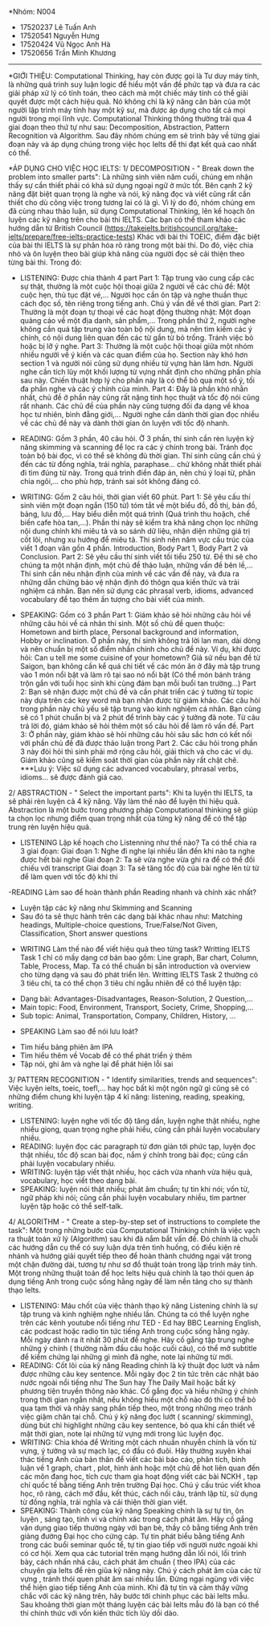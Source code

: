*Nhóm: N004
- 17520237	Lê Tuấn Anh
- 17520541      Nguyễn Hưng
- 17520424	Vũ Ngọc Anh Hà
- 17520656      Trần Minh Khương
________________________________________________________

*GIỚI THIỆU:
Computational Thinking, hay còn được gọi là Tư duy máy tính, là những quá trình suy luận logic để hiểu một vấn đề phức tạp và đưa ra các giải pháp xử lý có tính toán, theo cách mà một chiếc máy tính có thể giải quyết được một cách hiệu quả. Nó không chỉ là kỹ năng căn bản của một người lập trình máy tính hay một kỹ sư, mà được áp dụng cho tất cả mọi người trong mọi lĩnh vực. Computational Thinking thông thường trải qua 4 giai đoạn theo thứ tự như sau: Decomposition, Abstraction, Pattern Recognition và Algorithm. Sau đây nhóm chúng em sẽ trình bày về từng giai đoạn này và áp dụng chúng trong việc học Ielts để thi đạt kết quả cao nhất có thể. 

*ÁP DỤNG CHO VIỆC HỌC IELTS:
1/ DECOMPOSITION - " Break down the problem into smaller parts":
Là những sinh viên năm cuối, chúng em nhận thấy sự cần thiết phải có khả sử dụng ngoại ngữ ở mức tốt. Bên cạnh 2 kỹ năng đặt biệt quan trọng là nghe và nói, kỹ năng đọc và viết cũng rất cần thiết cho dù công việc trong tương lai có là gì. Vì lý do đó, nhóm chúng em đã cùng nhau thảo luận, sử dụng Computational Thinking, lên kế hoạch ôn luyện các kỹ năng trên cho bài thi IELTS. Các bạn có thể tham khảo các hướng dẫn từ British Council (https://takeielts.britishcouncil.org/take-ielts/prepare/free-ielts-practice-tests)
Khác với bài thi TOEIC, điểm đặc biệt của bài thi IELTS là sự phân hóa rõ ràng trong một bài thi. Do đó, việc chia nhỏ và ôn luyện theo bài giúp khả năng của người đọc sẽ cải thiện theo từng bài thi. Trong đó:
- LISTENING: Được chia thành 4 part
Part 1: Tập trung vào cung cấp các sự thật, thường là một cuộc hội thoại giữa 2 người về các chủ đề: Một cuộc hẹn, thủ tục đặt vé,... Người học cần ôn tập và nghe thuần thục cách đọc số, tên riêng trong tiếng anh. Chú ý vấn đề về thời gian.
Part 2: Thường là một đoạn tự thoại về các hoạt động thường nhật: Một đoạn quảng cáo về một địa danh, sản phẩm,... Trong phần thứ 2, người nghe không cần quá tập trung vào toàn bộ nội dung, mà nên tìm kiếm các ý chính, có nội dung liên quan đến các từ gần từ bỏ trống. Tránh việc bỏ hoặc bị lỡ ý nghe.
Part 3: Thường là một cuộc hội thoại giữa một nhóm nhiều người về ý kiến và các quan điểm của họ. Section này khó hơn section 1 và người nói cũng sử dụng nhiều từ vựng hàn lâm hơn. Người nghe cần tích lũy một khối lượng từ vựng nhất định cho những phần phía sau này. Chiến thuật hợp lý cho phần này là có thể bỏ qua một số ý, tối đa phần nghe và các ý chính của mình.
Part 4: Đây là phần khó nhằn nhất, chủ đề ở phần này cũng rất nặng tính học thuật và tốc độ nói cũng rất nhanh. Các chủ đề của phần này cũng tương đối đa dạng về khoa học tư nhiên, bình đẳng giới,... Người nghe cần dành thời gian đọc nhiều về các chủ đề này và dành thời gian ôn luyện với tốc độ nhanh.

- READING: Gồm 3 phần, 40 câu hỏi.
Ở 3 phần, thí sinh cần rèn luyện kỹ năng skimming và scanning để lọc ra các ý chính trong bài. Tránh đọc toàn bộ bài đọc, vì có thể sẽ không đủ thời gian.
Thí sinh cũng cần chú ý đến các từ đồng nghĩa, trái nghĩa, paraphase... chứ không nhất thiết phải đi tìm đúng từ này.
Trong quá trình điền đáp án, nên chú ý loại từ, phân chia ngôi,... cho phù hợp, tránh sai sót không đáng có.

- WRITING: Gồm 2 câu hỏi, thời gian viết 60 phút.
Part 1: Sẽ yêu cấu thí sinh viên một đoạn ngắn (150 từ) tóm tắt về một biểu đồ, đồ thị, bản đồ, bảng, lưu đồ,... Hay biểu diễn một quá trình (Quá trình thu hoặch, chế biến cafe hòa tan,...). Phần thi này sẽ kiểm tra khả năng chọn lọc những nội dung chính khi miêu tả và so sánh dữ liệu, nhận diện những giá trị cốt lõi, nhưng xu hướng để miêu tả. Thi sinh nên năm vực cấu trúc của viết 1 đoạn văn gồn 4 phần. Introduction, Body Part 1, Body Part 2 và Conclusion.
Part 2: Sẽ yêu cầu thí sinh viết tối tiểu 250 từ. Đề thi sẽ cho chúng ta một nhận định, một chủ đề thảo luận, những vấn đề bên lề,... Thí sinh cần nêu nhận định của mình về các vấn đề này, và đưa ra những dẫn chứng bảo vệ nhận định đó thôgn qua kiến thức và trải nghiệm cá nhân. Bạn nên sử dụng các phrasal verb, idioms, advanced vocabulary để tạo thêm ấn tượng cho bài viết của mình.

- SPEAKING: Gồm có 3 phần
Part 1: Giám khảo sẽ hỏi những câu hỏi về những câu hỏi về cá nhân thí sinh. Một số chủ đề quen thuộc: Hometown and birth place, Personal background and information, Hobby or inclination. Ở phần này, thí sinh không trả lời lan man, dài dòng và nên chuẩn bị một số điểm nhấn chính cho chủ đề này. Ví dụ, khi được hỏi: Can u tell me some cuisine of your hometown? Giả sử nếu bạn đề từ Saigon, bạn không cần kể quá chi tiết về các món ăn ở đây mà tập trung vào 1 món nổi bật và làm rõ tại sao nó nổi bật (Có thể món bánh tráng trộn gắn với tuổi học sinh khi cùng đám bạn mỗi buổi tan trường...)
Part 2: Bạn sẽ nhận được một chủ đề và cần phát triển các ý tưởng từ topic này dựa trên các key word mà bạn nhận được từ giám khảo. Các câu hỏi trong phần này chủ yếu sẽ tập trung vào kinh nghiệm cá nhân. Bạn cũng sẽ có 1 phút chuẩn bị và 2 phút để trình bày các ý tưởng đã note. Từ câu trả lời đó, giám khảo sẽ hỏi thêm một số câu hỏi để làm rõ vấn đề.
Part 3: Ở phần này, giám khảo sẽ hỏi những câu hỏi sâu sắc hơn có kết nối với phần chủ đề đã được thảo luận trong Part 2. Các câu hỏi trong phần 3 này đòi hỏi thì sinh phải mở rộng câu hỏi, giải thích và cho các ví dụ. Giám khảo cũng sẽ kiểm soát thời gian của phần này rất chặt chẽ.
***Lưu ý: Việc sữ dụng các advanced vocabulary, phrasal verbs, idioms... sẽ được đánh giá cao.

2/ ABSTRACTION - " Select the important parts":
Khi ta luyện thi IELTS, ta sẽ phải rèn luyện cả 4 kỹ năng. Vậy làm thế nào để luyện thi hiệu quả. Abstraction là một bước trong phương pháp Computational thinking sẽ giúp ta chọn lọc nhưng điểm quan trọng nhất của từng kỹ năng để có thể tập trung rèn luyện hiệu quả.
- LISTENING
Lập kế hoạch cho Listenning như thế nào?
Ta có thể chia ra 3 giai đoạn:
Giai đoạn 1: Nghe đi nghe lại nhiều lần đến khi nào ta nghe được hết bài nghe
Giai đoạn 2: Ta sẽ vừa nghe vừa ghi ra để có thể đối chiếu với transcript
Giai đoạn 3: Ta sẽ tăng tốc độ cúa bài nghe lên từ từ để làm quen với tốc độ khi thi

 -READING
Làm sao để hoàn thành phần Reading nhanh và chính xác nhất?
+ Luyện tập các kỹ năng như Skimming and Scanning
+ Sau đó ta sẽ thực hành trên các dạng bài khác nhau như: Matching headings, Multiple-choice questions, True/False/Not Given, Classification, Short answer questions

- WRITING
Làm thế nào để viết hiệu quả theo từng task?
Writting IELTS Task 1 chỉ có mấy dạng cơ bản bao gồm: Line graph, Bar chart, Column, Table,
Process, Map. Ta có thể chuẩn bị sẵn introduction và overview cho từng dạng và sau đó phát triển lên.
Writting IELTS Task 2 thường có 3 tiêu chí, ta có thể chọn 3 tiêu chí ngẫu nhiên để có thể luyện tập:
+ Dạng bài: Advantages-Disadvantages, Reason-Solution, 2 Question,...
+ Main topic: Food, Environment, Transport, Society, Crime, Shopping,...
+ Sub topic: Animal, Transportation, Company, Children, History, ...

- SPEAKING
Làm sao để nói lưu loát?
+ Tìm hiểu bảng phiên âm IPA
+ Tìm hiểu thêm về Vocab để có thể phát triển ý thêm
+ Tập nói, ghi âm và nghe lại để phát hiện lỗi sai

3/ PATTERN RECOGNITION - " Identify similarities, trends and sequences":
Việc luyện ielts, toeic, toefl,… hay học bất kì một ngôn ngữ gì cũng sẽ có những điểm chung khi luyện tập 4 kĩ năng: listening, reading, speaking, writing.
- LISTENING: luyện nghe với tốc độ tăng dần, luyện nghe thật nhiều, nghe nhiều giọng, quan trọng nghe phải hiểu, cũng cần phải luyện vocabulary nhiều.
- READING: luyện đọc các paragraph từ đơn giản tới phức tạp, luyện đọc thật nhiều, tốc độ scan bài đọc, nắm ý chính trong bài đọc; cũng cần phải luyện vocabulary nhiều.
- WRITING: luyện tập viết thật nhiều, học cách vừa nhanh vừa hiệu quả, vocabulary, học viết theo dạng bài.
- SPEAKING: luyện nói thật nhiều; phát âm chuẩn; tự tin khi nói; vốn từ, ngữ pháp khi nói; cũng cần phải luyện vocabulary nhiều, tìm partner luyện tập hoặc có thể self-talk.

4/ ALGORITHM - " Create a step-by-step set of instructions to complete the task":
Một trong những bước của Computational Thinking chính là việc vạch ra thuật toán xử lý (Algorithm) sau khi đã nắm bắt vấn đề. Đó chính là chuỗi các hướng dẫn cụ thể có suy luận dựa trên tình huống, có điều kiện rẻ nhánh và hướng giải quyết tiếp theo để hoàn thành chướng ngại vật trong một chặn đường dài, tương tự như sơ đồ thuật toán trong lập trình máy tính. Một trong những thuật toán để học Ielts hiệu quả chính là tạo thói quen áp dụng tiếng Anh trong cuộc sống hằng ngày để làm nền tảng cho sự thành thạo Ielts.
- LISTENING: Máu chốt của việc thành thạo kỹ năng Listening chính là sự tập trung và kinh nghiệm nghe nhiều lần. Chúng ta có thể luyện nghe trên các kênh youtube nổi tiếng như TED - Ed hay BBC Learning English,  các podcast hoặc radio tin tức tiếng Anh trong cuộc sống hằng ngày. Mỗi ngày dành ra ít nhất 30 phút để nghe. Hãy cố gắng tập trung nghe những ý chính ( thường nằm đầu câu hoặc cuối câu), có thể mở subtitle để kiểm chứng lại những gì mình đã nghe, note lại những từ mới. 
- READING: Cốt lõi của kỹ năng Reading chính là kỹ thuật đọc lướt và nắm được những câu key sentence. Mỗi ngày đọc 2 tin tức  trên các nhật báo nước ngoài nổi tiếng như The Sun hay The Daily Mail hoặc bất kỳ phương tiện truyền thông nào khác. Cố gắng đọc và hiểu những ý chính trong thời gian ngắn nhất, nếu không hiểu một chỗ nào đó thì có thể bỏ qua tạm thời và nhảy sang phần tiếp theo, một trong những mẹo tránh việc giậm chân tại chỗ. Chú ý kỹ năng đọc lướt ( scanning/ skimming), dùng bút chì highlight những câu key sentence, bỏ qua khi cần thiết về mặt thời gian, note lại những từ vựng mới trong lúc luyện đọc. 
- WRITING: Chìa khóa để Writing một cách nhuần nhuyễn chính là vốn từ vựng, ý tưởng và sự mạch lạc, có đầu có đuôi. Hãy thường xuyên khai thác tiếng Anh của bản thân để viết các bài báo cáo, phân tích, bình luận về 1 graph, chart , plot, hình ảnh hoặc một chủ đề hot liên quan đến các môn đang học, tích cực tham gia hoạt động viết các bài NCKH , tạp chí quốc tế bằng tiếng Anh trên trường Đại học. Chú ý cấu trúc viết khoa học, rõ ràng, cách mở đầu, kết thúc, cách nối câu, tránh lặp từ, sử dụng từ đồng nghĩa, trái nghĩa và cải thiện thời gian viết.
- SPEAKING: Thành công của kỹ năng Speaking chính là sự tự tin, ôn luyện , sáng tạo, tinh vi và chính xác trong cách phát âm. Hãy cố gắng vận dụng giao tiếp thường ngày với bạn bè, thầy cô bằng tiếng Anh trên giảng đường Đại học cho cứng cáp. Tự tin phát biểu bằng tiếng Anh trong các buổi seminar quốc tể, tự tin giao tiếp với người nước ngoài khi có cơ hội. Xem qua các tutorial trên mạng hướng dẫn lối nói, lối trình bày, cách nhấn nhá câu, cách phát âm chuẩn ( theo IPA) của các chuyên gia Ielts để rèn giũa kỹ năng này. Chú ý cách phát âm của các từ vựng , tránh thói quen phát âm sai nhiều lần. Đừng ngại ngùng với việc thể hiện giao tiếp tiếng Anh của mình.
Khi đã tự tin và cảm thấy vững chắc với các kỹ năng trên, hãy bước tới chinh phục các bài Ielts mẫu. Sau khoảng thời gian một tháng luyện các bài Ielts mẫu đó là bạn có thể thi chính thức với vốn kiến thức tích lũy dồi dào.
